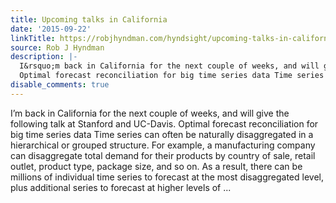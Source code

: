 ```yaml
---
title: Upcoming talks in California
date: '2015-09-22'
linkTitle: https://robjhyndman.com/hyndsight/upcoming-talks-in-california/
source: Rob J Hyndman
description: |-
  I&rsquo;m back in California for the next couple of weeks, and will give the following talk at Stanford and UC-Davis.
  Optimal forecast reconciliation for big time series data Time series can often be naturally disaggregated in a hierarchical or grouped structure. For example, a manufacturing company can disaggregate total demand for their products by country of sale, retail outlet, product type, package size, and so on. As a result, there can be millions of individual time series to forecast at the most disaggregated level, plus additional series to forecast at higher levels of ...
disable_comments: true
---
```

I&rsquo;m back in California for the next couple of weeks, and will give the following talk at Stanford and UC-Davis.
Optimal forecast reconciliation for big time series data Time series can often be naturally disaggregated in a hierarchical or grouped structure. For example, a manufacturing company can disaggregate total demand for their products by country of sale, retail outlet, product type, package size, and so on. As a result, there can be millions of individual time series to forecast at the most disaggregated level, plus additional series to forecast at higher levels of ...